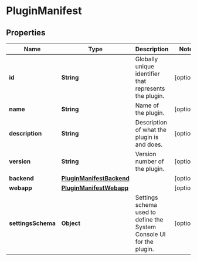 
# PluginManifest

## Properties
Name | Type | Description | Notes
------------ | ------------- | ------------- | -------------
**id** | **String** | Globally unique identifier that represents the plugin. |  [optional]
**name** | **String** | Name of the plugin. |  [optional]
**description** | **String** | Description of what the plugin is and does. |  [optional]
**version** | **String** | Version number of the plugin. |  [optional]
**backend** | [**PluginManifestBackend**](PluginManifestBackend.md) |  |  [optional]
**webapp** | [**PluginManifestWebapp**](PluginManifestWebapp.md) |  |  [optional]
**settingsSchema** | **Object** | Settings schema used to define the System Console UI for the plugin. |  [optional]



